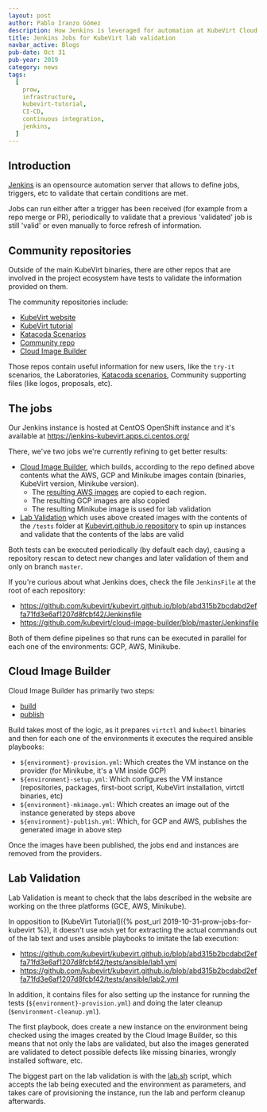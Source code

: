 ```yaml
---
layout: post
author: Pablo Iranzo Gómez
description: How Jenkins is leveraged for automation at KubeVirt Cloud Image Builder and Lab Validation
title: Jenkins Jobs for KubeVirt lab validation
navbar_active: Blogs
pub-date: Oct 31
pub-year: 2019
category: news
tags:
  [
    prow,
    infrastructure,
    kubevirt-tutorial,
    CI-CD,
    continuous integration,
    jenkins,
  ]
---
```


## Introduction

[Jenkins](https://jenkins.io/) is an opensource automation server that allows to define jobs, triggers, etc to validate that certain conditions are met.

Jobs can run either after a trigger has been received (for example from a repo merge or PR), periodically to validate that a previous 'validated' job is still 'valid' or even manually to force refresh of information.

## Community repositories

Outside of the main KubeVirt binaries, there are other repos that are involved in the project ecosystem have tests to validate the information provided on them.

The community repositories include:

- [KubeVirt website](https://github.com/kubevirt/kubevirt.github.io)
- [KubeVirt tutorial](https://github.com/kubevirt/kubevirt-tutorial)
- [Katacoda Scenarios](https://github.com/metal3-io/metal3-io.github.io)
- [Community repo](https://github.com/kubevirt/community)
- [Cloud Image Builder](https://github.com/kubevirt/cloud-image-builder)

Those repos contain useful information for new users, like the `try-it` scenarios, the Laboratories, [Katacoda scenarios](https://katacoda.com/kubevirt), Community supporting files (like logos, proposals, etc).

## The jobs

Our Jenkins instance is hosted at CentOS OpenShift instance and it's available at <https://jenkins-kubevirt.apps.ci.centos.org/>

There, we've two jobs we're currently refining to get better results:

- [Cloud Image Builder](https://jenkins-kubevirt.apps.ci.centos.org/job/cloud-image-builder/), which builds, according to the repo defined above contents what the AWS, GCP and Minikube images contain (binaries, KubeVirt version, Minikube version).
  - The [resulting AWS images](https://jenkins-kubevirt.apps.ci.centos.org/job/cloud-image-builder/job/master/lastSuccessfulBuild/artifact/new-images.json) are copied to each region.
  - The resulting GCP images are also copied
  - The resulting Minikube image is used for lab validation
- [Lab Validation](https://jenkins-kubevirt.apps.ci.centos.org/job/Lab%20Validation/) which uses above created images with the contents of the `/tests` folder at [Kubevirt.github.io repository](https://github.com/kubevirt/kubevirt.github.io/blob/abd315b2bcdabd2effa71fd3e6af1207d8fcbf42/tests) to spin up instances and validate that the contents of the labs are valid

Both tests can be executed periodically (by default each day), causing a repository rescan to detect new changes and later validation of them and only on branch `master`.

If you're curious about what Jenkins does, check the file `JenkinsFile` at the root of each repository:

- <https://github.com/kubevirt/kubevirt.github.io/blob/abd315b2bcdabd2effa71fd3e6af1207d8fcbf42/Jenkinsfile>
- <https://github.com/kubevirt/cloud-image-builder/blob/master/Jenkinsfile>

Both of them define pipelines so that runs can be executed in parallel for each one of the environments: GCP, AWS, Minikube.

## Cloud Image Builder

Cloud Image Builder has primarily two steps:

- [build](https://github.com/kubevirt/cloud-image-builder/blob/master/shell/build.sh)
- [publish](https://github.com/kubevirt/cloud-image-builder/blob/master/shell/publish.sh)

Build takes most of the logic, as it prepares `virtctl` and `kubectl` binaries and then for each one of the environments it executes the required ansible playbooks:

- `${environment}-provision.yml`: Which creates the VM instance on the provider (for Minikube, it's a VM inside GCP)
- `${environment}-setup.yml`: Which configures the VM instance (repositories, packages, first-boot script, KubeVirt installation, virtctl binaries, etc)
- `${environment}-mkimage.yml`: Which creates an image out of the instance generated by steps above
- `${environment}-publish.yml`: Which, for GCP and AWS, publishes the generated image in above step

Once the images have been published, the jobs end and instances are removed from the providers.

## Lab Validation

Lab Validation is meant to check that the labs described in the website are working on the three platforms (GCE, AWS, Minikube).

In opposition to [KubeVirt Tutorial]({% post_url 2019-10-31-prow-jobs-for-kubevirt %}), it doesn't use `mdsh` yet for extracting the actual commands out of the lab text and uses ansible playbooks to imitate the lab execution:

- <https://github.com/kubevirt/kubevirt.github.io/blob/abd315b2bcdabd2effa71fd3e6af1207d8fcbf42/tests/ansible/lab1.yml>
- <https://github.com/kubevirt/kubevirt.github.io/blob/abd315b2bcdabd2effa71fd3e6af1207d8fcbf42/tests/ansible/lab2.yml>

In addition, it contains files for also setting up the instance for running the tests (`${environment}-provision.yml`) and doing the later cleanup (`$environment-cleanup.yml`).

The first playbook, does create a new instance on the environment being checked using the images created by the Cloud Image Builder, so this means that not only the labs are validated, but also the images generated are validated to detect possible defects like missing binaries, wrongly installed software, etc.

The biggest part on the lab validation is with the [lab.sh](https://github.com/kubevirt/kubevirt.github.io/blob/abd315b2bcdabd2effa71fd3e6af1207d8fcbf42/tests/shell/lab.sh) script, which accepts the lab being executed and the environment as parameters, and takes care of provisioning the instance, run the lab and perform cleanup afterwards.
